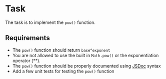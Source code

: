 # Task

The task is to implement the `pow()` function.

## Requirements

- The `pow()` function should return `base`^`exponent`
- You are not allowed to use the built in `Math.pow()` or the exponentiation operator (\*\*).
- The `pow()` function should be properly documented using [JSDoc](https://jsdoc.app/) syntax
- Add a few unit tests for testing the `pow()` function
